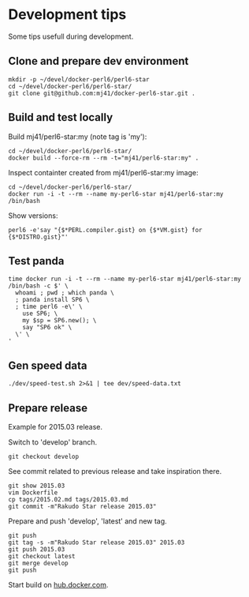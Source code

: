 Development tips
================

Some tips usefull during development.

Clone and prepare dev environment
---------------------------------

    mkdir -p ~/devel/docker-perl6/perl6-star
    cd ~/devel/docker-perl6/perl6-star/
    git clone git@github.com:mj41/docker-perl6-star.git .


Build and test locally
----------------------

Build mj41/perl6-star:my (note tag is 'my'):

    cd ~/devel/docker-perl6/perl6-star/
    docker build --force-rm --rm -t="mj41/perl6-star:my" .

Inspect containter created from mj41/perl6-star:my image:

    cd ~/devel/docker-perl6/perl6-star/
    docker run -i -t --rm --name my-perl6-star mj41/perl6-star:my /bin/bash

Show versions:

    perl6 -e'say "{$*PERL.compiler.gist} on {$*VM.gist} for {$*DISTRO.gist}"'

Test panda
----------

    time docker run -i -t --rm --name my-perl6-star mj41/perl6-star:my /bin/bash -c $' \
      whoami ; pwd ; which panda \
      ; panda install SP6 \
      ; time perl6 -e\' \
        use SP6; \
        my $sp = SP6.new(); \
        say "SP6 ok" \
      \' \
    '

Gen speed data
--------------

    ./dev/speed-test.sh 2>&1 | tee dev/speed-data.txt

Prepare release
---------------

Example for 2015.03 release.

Switch to 'develop' branch.

    git checkout develop

See commit related to previous release and take inspiration there.

    git show 2015.03
    vim Dockerfile
    cp tags/2015.02.md tags/2015.03.md
    git commit -m"Rakudo Star release 2015.03"

Prepare and push 'develop', 'latest' and new tag.

    git push
    git tag -s -m"Rakudo Star release 2015.03" 2015.03
    git push 2015.03
    git checkout latest
    git merge develop
    git push

Start build on [hub.docker.com](https://registry.hub.docker.com/u/mj41/perl6-star/).
